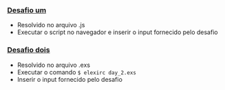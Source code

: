 ### [Desafio um](https://adventofcode.com/2018/day/1)
- Resolvido no arquivo .js
- Executar o script no navegador e inserir o input fornecido pelo desafio

### [Desafio dois](https://adventofcode.com/2018/day/2)
- Resolvido no arquivo .exs
- Executar o comando ```$ elexirc day_2.exs```
- Inserir o input fornecido pelo desafio
